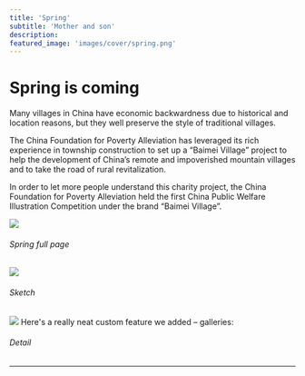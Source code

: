```yaml
---
title: 'Spring'
subtitle: 'Mother and son'
description: 
featured_image: 'images/cover/spring.png'
---
```


# Spring is coming

Many villages in China have economic backwardness due to historical and location reasons, but they well preserve the style of traditional villages. 

The China Foundation for Poverty Alleviation has leveraged its rich experience in township construction to set up a “Baimei Village” project to help the development of China’s remote and impoverished mountain villages and to take the road of rural revitalization. 

In order to let more people understand this charity project, the China Foundation for Poverty Alleviation held the first China Public Welfare Illustration Competition under the brand “Baimei Village”.


![]({{site.baseurl}}/images/spring/illustration.jpg) 
###### Spring full page
![]({{site.baseurl}}/images/spring/sketch.jpg)
###### Sketch
![]({{site.baseurl}}/images/spring/detail.jpg)
Here's a really neat custom feature we added – galleries:
###### Detail

---


